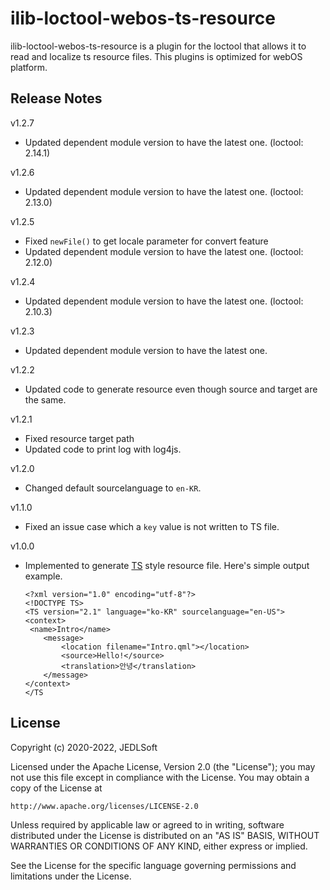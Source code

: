 # ilib-loctool-webos-ts-resource
ilib-loctool-webos-ts-resource is a plugin for the loctool that
allows it to read and localize ts resource files. This plugins is optimized for webOS platform.

## Release Notes
v1.2.7
* Updated dependent module version to have the latest one. (loctool: 2.14.1)

v1.2.6
* Updated dependent module version to have the latest one. (loctool: 2.13.0)

v1.2.5
* Fixed `newFile()` to get locale parameter for convert feature
* Updated dependent module version to have the latest one. (loctool: 2.12.0)

v1.2.4
* Updated dependent module version to have the latest one. (loctool: 2.10.3)

v1.2.3
* Updated dependent module version to have the latest one.

v1.2.2
* Updated code to generate resource even though source and target are the same.

v1.2.1
* Fixed resource target path
* Updated code to print log with log4js.

v1.2.0
* Changed default sourcelanguage to `en-KR`.

v1.1.0
* Fixed an issue case which a `key` value is not written to TS file.

v1.0.0
* Implemented to generate [TS](https://doc.qt.io/qt-5/linguist-ts-file-format.html) style resource file.
  Here's simple output example.
   ~~~~
   <?xml version="1.0" encoding="utf-8"?>
   <!DOCTYPE TS>
   <TS version="2.1" language="ko-KR" sourcelanguage="en-US">
   <context>
    <name>Intro</name>
       <message>
           <location filename="Intro.qml"></location>
           <source>Hello!</source>
           <translation>안녕</translation>
       </message>
   </context>
   </TS
   ~~~~

## License

Copyright (c) 2020-2022, JEDLSoft

Licensed under the Apache License, Version 2.0 (the "License");
you may not use this file except in compliance with the License.
You may obtain a copy of the License at

    http://www.apache.org/licenses/LICENSE-2.0

Unless required by applicable law or agreed to in writing, software
distributed under the License is distributed on an "AS IS" BASIS,
WITHOUT WARRANTIES OR CONDITIONS OF ANY KIND, either express or implied.

See the License for the specific language governing permissions and
limitations under the License.
